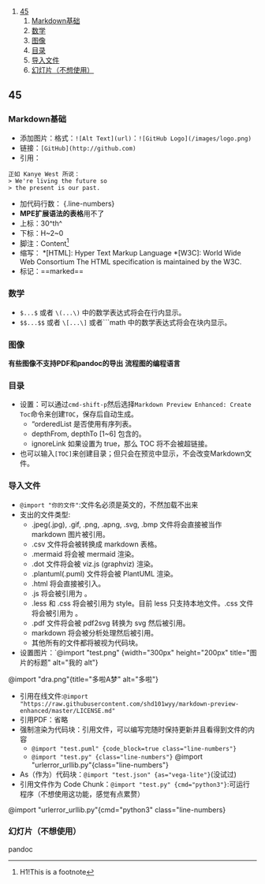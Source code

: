 
<!-- @import "[TOC]" {cmd="toc" depthFrom=1 depthTo=6 orderedList=false} -->

<!-- code_chunk_output -->

1. [45](#45)
	1. [Markdown基础](#markdown基础)
	2. [数学](#数学)
	3. [图像](#图像)
	4. [目录](#目录)
	5. [导入文件](#导入文件)
	6. [幻灯片（不想使用）](#幻灯片不想使用)

<!-- /code_chunk_output -->


## 45
### Markdown基础
- 添加图片：格式：`![Alt Text](url)`：`![GitHub Logo](/images/logo.png)`
- 链接：`[GitHub](http://github.com)`
- 引用：
```
正如 Kanye West 所说：
> We're living the future so
> the present is our past.
```
- 加代码行数： {.line-numbers}
- **MPE扩展语法的表格**用不了
- 上标：30^th^
- 下标：H~2~0
- 脚注：Content[^1]
- 缩写：
*[HTML]: Hyper Text Markup Language
*[W3C]:  World Wide Web Consortium
The HTML specification
is maintained by the W3C.
- 标记：==marked==

### 数学
- `$...$` 或者 `\(...\)` 中的数学表达式将会在行内显示。
- `$$...$$` 或者 `\[...\]` 或者```math 中的数学表达式将会在块内显示。
### 图像
**有些图像不支持PDF和pandoc的导出**
**流程图的编程语言**

### 目录
- 设置：可以通过`cmd-shift-p`然后选择`Markdown Preview Enhanced: Create Toc`命令来创建`TOC`，保存后自动生成。
    - “orderedList 是否使用有序列表。
    - depthFrom, depthTo [1~6] 包含的。
    - ignoreLink 如果设置为 true，那么 TOC 将不会被超链接。
- 也可以输入`[TOC]`来创建目录；但只会在预览中显示，不会改变Markdown文件。

### 导入文件
- `@import "你的文件"`:文件名必须是英文的，不然加载不出来
- 支出的文件类型:
	- .jpeg(.jpg), .gif, .png, .apng, .svg, .bmp 文件将会直接被当作 markdown 图片被引用。
	- .csv 文件将会被转换成 markdown 表格。
	- .mermaid 将会被 mermaid 渲染。
	- .dot 文件将会被 viz.js (graphviz) 渲染。
	- .plantuml(.puml) 文件将会被 PlantUML 渲染。
	- .html 将会直接被引入。
	- .js 将会被引用为 <script src="你的 js 文件"></script>。
	- .less 和 .css 将会被引用为 style。目前 less 只支持本地文件。.css 文件将会被引用为 <link rel="stylesheet" href="你的 css 文件">。
	- .pdf 文件将会被 pdf2svg 转换为 svg 然后被引用。
	- markdown 将会被分析处理然后被引用。
	- 其他所有的文件都将被视为代码块。
- 设置图片：`@import "test.png" {width="300px" height="200px" title="图片的标题" alt="我的 alt"}

@import "dra.png"{title="多啦A梦" alt="多啦"}
- 引用在线文件:`@import "https://raw.githubusercontent.com/shd101wyy/markdown-preview-enhanced/master/LICENSE.md"
`
- 引用PDF：省略
- 强制渲染为代码块：引用文件，可以编写完随时保持更新并且看得到文件的内容
	- `@import "test.puml" {code_block=true class="line-numbers"}`
	- `@import "test.py" {class="line-numbers"}`
@import "urlerror_urllib.py"{class="line-numbers"}
- As（作为）代码块：`@import "test.json" {as="vega-lite"}`(没试过)
- 引用文件作为 Code Chunk：`@import "test.py" {cmd="python3"}`:可运行程序（不想使用这功能，感觉有点累赘）

@import "urlerror_urllib.py"{cmd="python3" class="line-numbers}

### 幻灯片（不想使用）
pandoc



[^1]:H1!This is a footnote